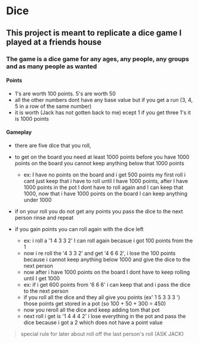 # Dice
## This project is meant to replicate a dice game I played at a friends house
### The game is a dice game for any ages, any people, any groups and as many people as wanted

#### Points
- 1's are worth 100 points. 5's are worth 50
- all the other numbers dont have any base value but if you get a run (3, 4, 5 in a row of the same number)
- it is worth (Jack has not gotten back to me) ecept 1 if you get three 1's it is 1000 points

#### Gameplay
- there are five dice that you roll,
- to get on the board you need at least 1000 points before you have 1000 points on the board you cannot keep anything below that 1000 points 
  - ex: I have no points on the board and i get 500 points my first roll i cant just keep that i have to roll until I have 1000 points, after I have 1000 points in the pot I dont have to roll again and I can keep that 1000, now that i have 1000 points on the board I can keep anything under 1000

- if on your roll you do not get any points you pass the dice to the next person rinse and repeat
- if you gain points you can roll again with the dice left
  - ex: i roll a '1 4 3 3 2' I can roll again becasue i got 100 points from the 1
  -  now i re roll the '4 3 3 2' and get '4 6 6 2', i lose the 100 points because i cannot keep anything below 1000 and give the dice to the next person
  -  now after i have 1000 points on the board I dont have to keep rolling until I get 1000
  - ex: if i get 600 points from '6 6 6' i can keep that and i pass the dice to the next person
  -  if you roll all the dice and they all give you points (ex' 1 5 3 3 3 ') those points get stored in a pot (so 100 + 50 + 300 = 450)
  -  now you reroll all the dice and keep adding tom that pot 
  -  next roll i get is '1 4 4 4 2' i lose everything in the pot and pass the dice because i got a 2 which does not have a point value
 
 
> special rule for later about roll off the last person's roll (ASK JACK)